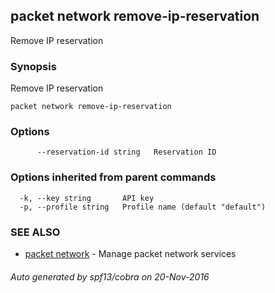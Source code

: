 ## packet network remove-ip-reservation

Remove IP reservation

### Synopsis


Remove IP reservation

```
packet network remove-ip-reservation
```

### Options

```
      --reservation-id string   Reservation ID
```

### Options inherited from parent commands

```
  -k, --key string       API key
  -p, --profile string   Profile name (default "default")
```

### SEE ALSO
* [packet network](packet_network.md)	 - Manage packet network services

###### Auto generated by spf13/cobra on 20-Nov-2016
